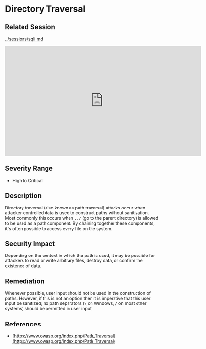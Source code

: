 Directory Traversal
===================

Related Session
---------------

[../sessions/sqli.md](../sessions/sqli.md)

<iframe id="ytplayer" type="text/html" width="640" height="360" src="https://www.youtube-nocookie.com/embed/bIB3Hi6KeZU?autoplay=0&origin=https://hacker101.com" frameborder="0"></iframe>

Severity Range
--------------

- High to Critical

Description
-----------

Directory traversal (also known as path traversal) attacks occur when attacker-controlled data is used to construct paths without sanitization.  Most commonly this occurs when `../` (go to the parent directory) is allowed to be used as a path component.  By chaining together these components, it's often possible to access every file on the system.

Security Impact
---------------

Depending on the context in which the path is used, it may be possible for attackers to read or write arbitrary files, destroy data, or confirm the existence of data.

Remediation
-----------

Whenever possible, user input should not be used in the construction of paths.  However, if this is not an option then it is imperative that this user input be sanitized; no path separators (`\` on Windows, `/` on most other systems) should be permitted in user input.

References
----------

- [https://www.owasp.org/index.php/Path_Traversal](https://www.owasp.org/index.php/Path_Traversal)

